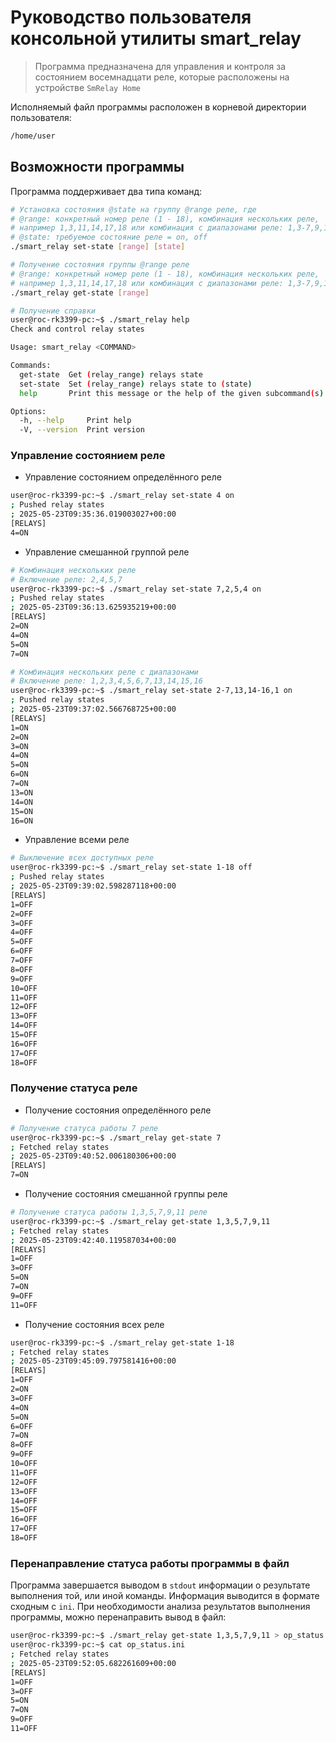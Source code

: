 # Руководство пользователя консольной утилиты smart_relay

> Программа предназначена для управления и контроля за состоянием восемнадцати реле, которые расположены на устройстве `SmRelay Home`

Исполняемый файл программы расположен в корневой директории пользователя:
```bash
/home/user
```

## Возможности программы

Программа поддерживает два типа команд:

```bash
# Установка состояния @state на группу @range реле, где
# @range: конкретный номер реле (1 - 18), комбинация нескольких реле, 
# например 1,3,11,14,17,18 или комбинация с диапазонами реле: 1,3-7,9,14-18
# @state: требуемое состояние реле = on, off
./smart_relay set-state [range] [state]

# Получение состояния группы @range реле
# @range: конкретный номер реле (1 - 18), комбинация нескольких реле, 
# например 1,3,11,14,17,18 или комбинация с диапазонами реле: 1,3-7,9,14-18
./smart_relay get-state [range]

# Получение справки
user@roc-rk3399-pc:~$ ./smart_relay help
Check and control relay states

Usage: smart_relay <COMMAND>

Commands:
  get-state  Get (relay_range) relays state
  set-state  Set (relay_range) relays state to (state)
  help       Print this message or the help of the given subcommand(s)

Options:
  -h, --help     Print help
  -V, --version  Print version
```

### Управление состоянием реле

- Управление состоянием определённого реле
```bash
user@roc-rk3399-pc:~$ ./smart_relay set-state 4 on
; Pushed relay states
; 2025-05-23T09:35:36.019003027+00:00
[RELAYS]
4=ON
```
- Управление смешанной группой реле
```bash
# Комбинация нескольких реле
# Включение реле: 2,4,5,7
user@roc-rk3399-pc:~$ ./smart_relay set-state 7,2,5,4 on
; Pushed relay states
; 2025-05-23T09:36:13.625935219+00:00
[RELAYS]
2=ON
4=ON
5=ON
7=ON

# Комбинация нескольких реле с диапазонами
# Включение реле: 1,2,3,4,5,6,7,13,14,15,16
user@roc-rk3399-pc:~$ ./smart_relay set-state 2-7,13,14-16,1 on
; Pushed relay states
; 2025-05-23T09:37:02.566768725+00:00
[RELAYS]
1=ON
2=ON
3=ON
4=ON
5=ON
6=ON
7=ON
13=ON
14=ON
15=ON
16=ON
```
- Управление всеми реле
```bash
# Выключение всех доступных реле
user@roc-rk3399-pc:~$ ./smart_relay set-state 1-18 off
; Pushed relay states
; 2025-05-23T09:39:02.598287118+00:00
[RELAYS]
1=OFF
2=OFF
3=OFF
4=OFF
5=OFF
6=OFF
7=OFF
8=OFF
9=OFF
10=OFF
11=OFF
12=OFF
13=OFF
14=OFF
15=OFF
16=OFF
17=OFF
18=OFF
```

### Получение статуса реле 

- Получение состояния определённого реле
```bash
# Получение статуса работы 7 реле
user@roc-rk3399-pc:~$ ./smart_relay get-state 7
; Fetched relay states
; 2025-05-23T09:40:52.006180306+00:00
[RELAYS]
7=ON
```
- Получение состояния смешанной группы реле
```bash
# Получение статуса работы 1,3,5,7,9,11 реле
user@roc-rk3399-pc:~$ ./smart_relay get-state 1,3,5,7,9,11
; Fetched relay states
; 2025-05-23T09:42:40.119587034+00:00
[RELAYS]
1=OFF
3=OFF
5=ON
7=ON
9=OFF
11=OFF
```
- Получение состояния всех реле 
```bash
user@roc-rk3399-pc:~$ ./smart_relay get-state 1-18
; Fetched relay states
; 2025-05-23T09:45:09.797581416+00:00
[RELAYS]
1=OFF
2=ON
3=OFF
4=ON
5=ON
6=OFF
7=ON
8=OFF
9=OFF
10=OFF
11=OFF
12=OFF
13=OFF
14=OFF
15=OFF
16=OFF
17=OFF
18=OFF
```

### Перенаправление статуса работы программы в файл

Программа завершается выводом в `stdout` информации о результате выполнения той, или иной команды. Информация выводится в формате сходным с `ini`. При необходимости анализа результатов выполнения программы, можно перенаправить вывод в файл:

```bash
user@roc-rk3399-pc:~$ ./smart_relay get-state 1,3,5,7,9,11 > op_status.ini
user@roc-rk3399-pc:~$ cat op_status.ini 
; Fetched relay states
; 2025-05-23T09:52:05.682261609+00:00
[RELAYS]
1=OFF
3=OFF
5=ON
7=ON
9=OFF
11=OFF
``` 




